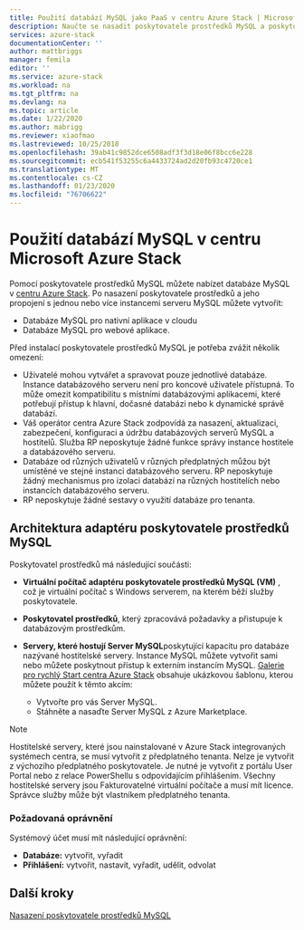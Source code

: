 ```yaml
---
title: Použití databází MySQL jako PaaS v centru Azure Stack | Microsoft Docs
description: Naučte se nasadit poskytovatele prostředků MySQL a poskytovat databáze MySQL jako službu na Azure Stack hub.
services: azure-stack
documentationCenter: ''
author: mattbriggs
manager: femila
editor: ''
ms.service: azure-stack
ms.workload: na
ms.tgt_pltfrm: na
ms.devlang: na
ms.topic: article
ms.date: 1/22/2020
ms.author: mabrigg
ms.reviewer: xiaofmao
ms.lastreviewed: 10/25/2018
ms.openlocfilehash: 39ab41c9852dce6508adf3f3d18e06f8bcc6e228
ms.sourcegitcommit: ecb541f53255c6a4433724ad2d20fb93c4720ce1
ms.translationtype: MT
ms.contentlocale: cs-CZ
ms.lasthandoff: 01/23/2020
ms.locfileid: "76706622"
---
```

# <a name="use-mysql-databases-on-microsoft-azure-stack-hub"></a>Použití databází MySQL v centru Microsoft Azure Stack

Pomocí poskytovatele prostředků MySQL můžete nabízet databáze MySQL v [centru Azure Stack](azure-stack-overview.md). Po nasazení poskytovatele prostředků a jeho propojení s jednou nebo více instancemi serveru MySQL můžete vytvořit:

* Databáze MySQL pro nativní aplikace v cloudu
* Databáze MySQL pro webové aplikace.  

Před instalací poskytovatele prostředků MySQL je potřeba zvážit několik omezení:

- Uživatelé mohou vytvářet a spravovat pouze jednotlivé databáze. Instance databázového serveru není pro koncové uživatele přístupná. To může omezit kompatibilitu s místními databázovými aplikacemi, které potřebují přístup k hlavní, dočasné databázi nebo k dynamické správě databází.
- Váš operátor centra Azure Stack zodpovídá za nasazení, aktualizaci, zabezpečení, konfiguraci a údržbu databázových serverů MySQL a hostitelů. Služba RP neposkytuje žádné funkce správy instance hostitele a databázového serveru. 
- Databáze od různých uživatelů v různých předplatných můžou být umístěné ve stejné instanci databázového serveru. RP neposkytuje žádný mechanismus pro izolaci databází na různých hostitelích nebo instancích databázového serveru.
- RP neposkytuje žádné sestavy o využití databáze pro tenanta.

## <a name="mysql-resource-provider-adapter-architecture"></a>Architektura adaptéru poskytovatele prostředků MySQL

Poskytovatel prostředků má následující součásti:

* **Virtuální počítač adaptéru poskytovatele prostředků MySQL (VM)** , což je virtuální počítač s Windows serverem, na kterém běží služby poskytovatele.
* **Poskytovatel prostředků**, který zpracovává požadavky a přistupuje k databázovým prostředkům.
* **Servery, které hostují Server MySQL**poskytující kapacitu pro databáze nazývané hostitelské servery. Instance MySQL můžete vytvořit sami nebo můžete poskytnout přístup k externím instancím MySQL. [Galerie pro rychlý Start centra Azure Stack](https://github.com/Azure/AzureStack-QuickStart-Templates/tree/master/mysql-standalone-server-windows) obsahuje ukázkovou šablonu, kterou můžete použít k těmto akcím:

  * Vytvořte pro vás Server MySQL.
  * Stáhněte a nasaďte Server MySQL z Azure Marketplace.

> [!NOTE]
> Hostitelské servery, které jsou nainstalované v Azure Stack integrovaných systémech centra, se musí vytvořit z předplatného tenanta. Nelze je vytvořit z výchozího předplatného poskytovatele. Je nutné je vytvořit z portálu User Portal nebo z relace PowerShellu s odpovídajícím přihlášením. Všechny hostitelské servery jsou Fakturovatelné virtuální počítače a musí mít licence. Správce služby může být vlastníkem předplatného tenanta.

### <a name="required-privileges"></a>Požadovaná oprávnění

Systémový účet musí mít následující oprávnění:

* **Databáze:** vytvořit, vyřadit
* **Přihlášení:** vytvořit, nastavit, vyřadit, udělit, odvolat  

## <a name="next-steps"></a>Další kroky

[Nasazení poskytovatele prostředků MySQL](azure-stack-mysql-resource-provider-deploy.md)
